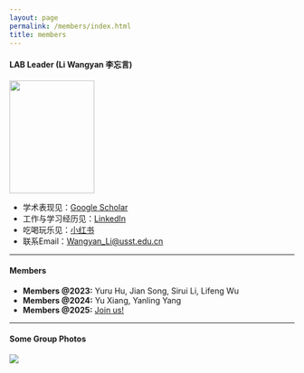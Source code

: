 ```yaml
---
layout: page
permalink: /members/index.html
title: members
---
```


#### LAB Leader (Li Wangyan 李忘言)

<img src="https://usst-lilab.github.io/Wangyanli.png" class="floatpic" width="150" height="200">

- 学术表现见：[Google Scholar](https://scholar.google.com/citations?user=UemwIpIAAAAJ)
- 工作与学习经历见：[LinkedIn](https://www.linkedin.com/in/wangyan-li-69794692/?utm_source=share&utm_campaign=share_via&utm_content=profile&utm_medium=ios_app)
- 吃喝玩乐见：[小红书](https://www.xiaohongshu.com/user/profile/5fefb40a0000000001005894?xhsshare=WeixinSession&appuid=5fefb40a0000000001005894&apptime=1713936430)
- 联系Email：<a href="mailto:Wangyan_Li@usst.edu.cn">Wangyan_Li@usst.edu.cn</a>

---

#### Members

- **Members @2023:** Yuru Hu, Jian Song, Sirui Li, Lifeng Wu
- **Members @2024:** Yu Xiang, Yanling Yang
- **Members @2025:** [Join us!](https://lxy.usst.edu.cn/2022/0107/c2208a263867/page.htm)<br>

---

#### Some Group Photos

<div class="center">
<img src="https://usst-lilab.github.io/images/teams/1.jpg">
</div>


<br>
